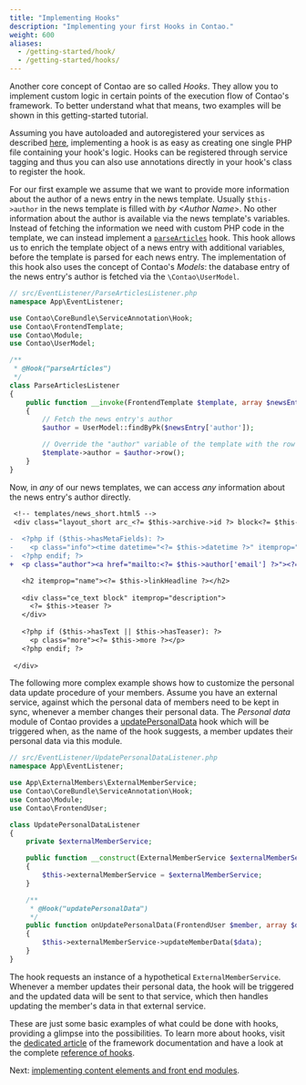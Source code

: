```yaml
---
title: "Implementing Hooks"
description: "Implementing your first Hooks in Contao."
weight: 600
aliases:
  - /getting-started/hook/
  - /getting-started/hooks/
---
```



Another core concept of Contao are so called _Hooks_. They allow you to implement
custom logic in certain points of the execution flow of Contao's framework. To better
understand what that means, two examples will be shown in this getting-started tutorial.

Assuming you have autoloaded and autoregistered your services as described [here][1],
implementing a hook is as easy as creating one single PHP file containing your hook's
logic. Hooks can be registered through service tagging and thus you can also use
annotations directly in your hook's class to register the hook.

For our first example we assume that we want to provide more information about the 
author of a news entry in the news template. Usually `$this->author` in the news
template is filled with _by &lt;Author Name&gt;_. No other information about
the author is available via the news template's variables. Instead of fetching the
information we need with custom PHP code in the template, we can instead implement
a [`parseArticles`][2] hook. This hook allows us to enrich the template object of
a news entry with additional variables, before the template is parsed for each news
entry. The implementation of this hook also uses the concept of Contao's _Models_: 
the database entry of the news entry's author is fetched via the `\Contao\UserModel`.

```php
// src/EventListener/ParseArticlesListener.php
namespace App\EventListener;

use Contao\CoreBundle\ServiceAnnotation\Hook;
use Contao\FrontendTemplate;
use Contao\Module;
use Contao\UserModel;

/**
 * @Hook("parseArticles")
 */
class ParseArticlesListener
{
    public function __invoke(FrontendTemplate $template, array $newsEntry, Module $module): void
    {
        // Fetch the news entry's author
        $author = UserModel::findByPk($newsEntry['author']);

        // Override the "author" variable of the template with the row information of the author
        $template->author = $author->row();
    }
}
```

Now, in _any_ of our news templates, we can access _any_ information about the news
entry's author directly.

```diff
 <!-- templates/news_short.html5 -->
 <div class="layout_short arc_<?= $this->archive->id ?> block<?= $this->class ?>" itemscope itemtype="http://schema.org/Article">
 
-  <?php if ($this->hasMetaFields): ?>
-    <p class="info"><time datetime="<?= $this->datetime ?>" itemprop="datePublished"><?= $this->date ?></time> <?= $this->author ?> <?= $this->commentCount ?></p>
-  <?php endif; ?>
+  <p class="author"><a href="mailto:<?= $this->author['email'] ?>"><?= $this->author['name'] ?></a></p>

   <h2 itemprop="name"><?= $this->linkHeadline ?></h2>
 
   <div class="ce_text block" itemprop="description">
     <?= $this->teaser ?>
   </div>
 
   <?php if ($this->hasText || $this->hasTeaser): ?>
     <p class="more"><?= $this->more ?></p>
   <?php endif; ?>
 
 </div>
```

The following more complex example shows how to customize the personal data update procedure
of your members. Assume you have an external service, against which the personal data 
of members need to be kept in sync, whenever a member changes their personal data. 
The _Personal data_ module of Contao provides a [updatePersonalData][updatePersonaldataHook] hook which
will be triggered when, as the name of the hook suggests, a member updates their personal
data via this module.

```php
// src/EventListener/UpdatePersonalDataListener.php
namespace App\EventListener;

use App\ExternalMembers\ExternalMemberService;
use Contao\CoreBundle\ServiceAnnotation\Hook;
use Contao\Module;
use Contao\FrontendUser;

class UpdatePersonalDataListener
{
    private $externalMemberService;

    public function __construct(ExternalMemberService $externalMemberService)
    {
        $this->externalMemberService = $externalMemberService;
    }

    /**
     * @Hook("updatePersonalData")
     */
    public function onUpdatePersonalData(FrontendUser $member, array $data, Module $module): void
    {
        $this->externalMemberService->updateMemberData($data);
    }
}
```

The hook requests an instance of a hypothetical `ExternalMemberService`. Whenever
a member updates their personal data, the hook will be triggered and the updated
data will be sent to that service, which then handles updating the member's data
in that external service.

These are just some basic examples of what could be done with hooks, providing a
glimpse into the possibilities. To learn more about hooks, visit the [dedicated article][3]
of the framework documentation and have a look at the complete [reference of hooks][4].

Next: [implementing content elements and front end modules][createContentElementsModules].


[1]: /getting-started/starting-development/#autoloading-services-and-actions
[2]: /reference/hooks/parsearticles/
[3]: /framework/hooks/
[4]: /reference/hooks/
[updatePersonaldataHook]: /reference/hooks/updatepersonaldata/
[createContentElementsModules]: /getting-started/content-elements-modules/
